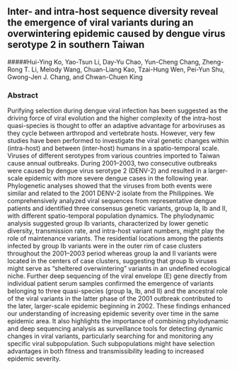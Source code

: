 ## Inter- and intra-host sequence diversity reveal the emergence of viral variants during an overwintering epidemic caused by dengue virus serotype 2 in southern Taiwan

#####Hui-Ying Ko, Yao-Tsun Li, Day-Yu Chao, Yun-Cheng Chang, Zheng-Rong T. Li, Melody Wang, Chuan-Liang Kao, Tzai-Hung Wen, Pei-Yun Shu, Gwong-Jen J. Chang, and Chwan-Chuen King


### Abstract

Purifying selection during dengue viral infection has been suggested as the driving force of viral evolution and the higher complexity of the intra-host quasi-species is thought to offer an adaptive advantage for arboviruses as they cycle between arthropod and vertebrate hosts. However, very few studies have been performed to investigate the viral genetic changes within (intra-host) and between (inter-host) humans in a spatio-temporal scale. Viruses of different serotypes from various countries imported to Taiwan cause annual outbreaks. During 2001–2003, two consecutive outbreaks were caused by dengue virus serotype 2 (DENV-2) and resulted in a larger-scale epidemic with more severe dengue cases in the following year. Phylogenetic analyses showed that the viruses from both events were similar and related to the 2001 DENV-2 isolate from the Philippines. We comprehensively analyzed viral sequences from representative dengue patients and identified three consensus genetic variants, group Ia, Ib and II, with different spatio-temporal population dynamics. The phylodynamic analysis suggested group Ib variants, characterized by lower genetic diversity, transmission rate, and intra-host variant numbers, might play the role of maintenance variants. The residential locations among the patients infected by group Ib variants were in the outer rim of case clusters throughout the 2001–2003 period whereas group Ia and II variants were located in the centers of case clusters, suggesting that group Ib viruses might serve as “sheltered overwintering” variants in an undefined ecological niche. Further deep sequencing of the viral envelope (E) gene directly from individual patient serum samples confirmed the emergence of variants belonging to three quasi-species (group Ia, Ib, and II) and the ancestral role of the viral variants in the latter phase of the 2001 outbreak contributed to the later, larger-scale epidemic beginning in 2002. These findings enhanced our understanding of increasing epidemic severity over time in the same epidemic area. It also highlights the importance of combining phylodynamic and deep sequencing analysis as surveillance tools for detecting dynamic changes in viral variants, particularly searching for and monitoring any specific viral subpopulation. Such subpopulations might have selection advantages in both fitness and transmissibility leading to increased epidemic severity.



